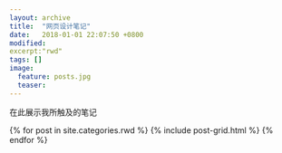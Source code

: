 ```yaml
---
layout: archive
title:  "网页设计笔记"
date:   2018-01-01 22:07:50 +0800
modified:
excerpt:"rwd"
tags: []
image: 
  feature: posts.jpg
  teaser:
---
```


在此展示我所触及的笔记


<div class="tiles">
{% for post in site.categories.rwd %}
  {% include post-grid.html %}
{% endfor %}
</div><!-- /.tiles 把所有categories 有 rwd 的列出来-->
